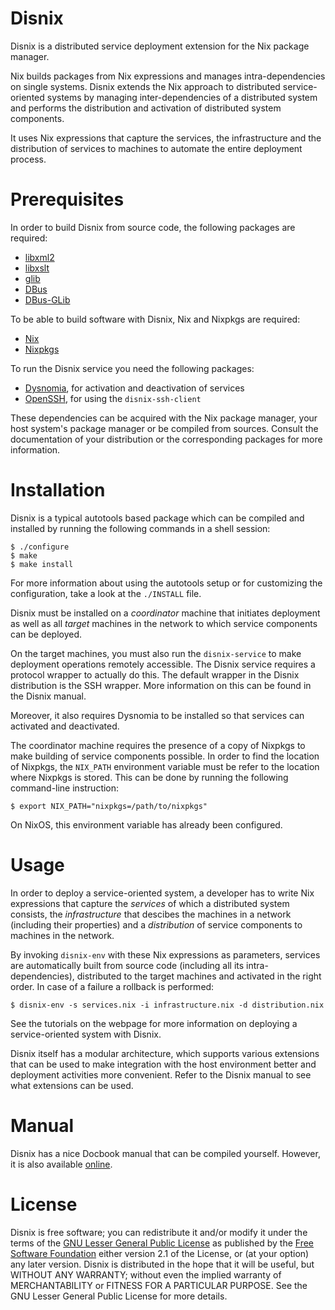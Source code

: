 Disnix
======
Disnix is a distributed service deployment extension for the Nix package manager.

Nix builds packages from Nix expressions and manages intra-dependencies on 
single systems. Disnix extends the Nix approach to distributed service-oriented
systems by managing inter-dependencies  of a distributed system and performs the
distribution and activation of distributed system components.

It uses Nix expressions that capture the services, the infrastructure and the
distribution of services to machines to automate the entire deployment process.

Prerequisites
=============
In order to build Disnix from source code, the following packages are required:

* [libxml2](http://xmlsoft.org)
* [libxslt](http://xmlsoft.org)
* [glib](https://developer.gnome.org/glib)
* [DBus](http://www.freedesktop.org/wiki/Software/dbus)
* [DBus-GLib](http://www.freedesktop.org/wiki/Software/dbus)

To be able to build software with Disnix, Nix and Nixpkgs are required:

* [Nix](http://www.nixos.org/nix)
* [Nixpkgs](http://www.nixos.org/nixpkgs)

To run the Disnix service you need the following packages:

* [Dysnomia](https://github.com/svanderburg/dysnomia), for activation and deactivation of services
* [OpenSSH](http://www.openssh.org), for using the `disnix-ssh-client`

These dependencies can be acquired with the Nix package manager, your host
system's package manager or be compiled from sources. Consult the documentation
of your distribution or the corresponding packages for more information.

Installation
============
Disnix is a typical autotools based package which can be compiled and installed
by running the following commands in a shell session:

    $ ./configure
    $ make
    $ make install

For more information about using the autotools setup or for customizing the
configuration, take a look at the `./INSTALL` file.

Disnix must be installed on a *coordinator* machine that initiates deployment as
well as all *target* machines in the network to which service components can be
deployed.

On the target machines, you must also run the `disnix-service` to make deployment
operations remotely accessible. The Disnix service requires a protocol wrapper
to actually do this. The default wrapper in the Disnix distribution is the SSH
wrapper. More information on this can be found in the Disnix manual.

Moreover, it also requires Dysnomia to be installed so that services can
activated and deactivated.

The coordinator machine requires the presence of a copy of Nixpkgs to make
building of service components possible. In order to find the location of
Nixpkgs, the `NIX_PATH` environment variable must be refer to the location where
Nixpkgs is stored. This can be done by running the following command-line
instruction:

    $ export NIX_PATH="nixpkgs=/path/to/nixpkgs"

On NixOS, this environment variable has already been configured.

Usage
=====
In order to deploy a service-oriented system, a developer has to write Nix
expressions that capture the *services* of which a distributed system consists,
the *infrastructure* that descibes the machines in a network (including their
properties) and a *distribution* of service components to machines in the
network.

By invoking `disnix-env` with these Nix expressions as parameters, services are
automatically built from source code (including all its intra-dependencies),
distributed to the target machines and activated in the right order. In case of a
failure a rollback is performed:

    $ disnix-env -s services.nix -i infrastructure.nix -d distribution.nix
 
See the tutorials on the webpage for more information on deploying a
service-oriented system with Disnix.

Disnix itself has a modular architecture, which supports various extensions that
can be used to make integration with the host environment better and deployment
activities more convenient. Refer to the Disnix manual to see what extensions can
be used.

Manual
======
Disnix has a nice Docbook manual that can be compiled yourself. However, it is
also available [online](http://hydra.nixos.org/job/disnix/disnix-trunk/tarball/latest/download-by-type/doc/manual).

License
=======
Disnix is free software; you can redistribute it and/or modify it under the terms
of the [GNU Lesser General Public License](http://www.gnu.org/licenses/lgpl.html)
as published by the [Free Software Foundation](http://www.fsf.org) either version
2.1 of the License, or (at your option) any later version. Disnix is distributed
in the hope that it will be useful, but WITHOUT ANY WARRANTY; without even the
implied warranty of MERCHANTABILITY or FITNESS FOR A PARTICULAR PURPOSE. See the
GNU Lesser General Public License for more details.
